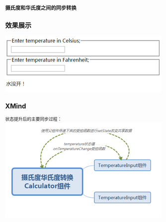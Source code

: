 ### 摄氏度和华氏度之间的同步转换
## 效果展示
![](https://github.com/SUNNERCMS/React/blob/master/demos/%E7%8A%B6%E6%80%81%E6%8F%90%E5%8D%87/show.gif)  
## XMind  
状态提升后的主要同步过程：  
![](https://github.com/SUNNERCMS/React/blob/master/demos/%E7%8A%B6%E6%80%81%E6%8F%90%E5%8D%87/Xmind.PNG)
